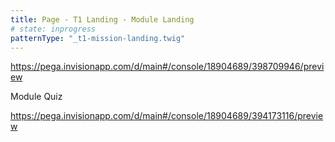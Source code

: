 ```yaml
---
title: Page - T1 Landing - Module Landing
# state: inprogress
patternType: "_t1-mission-landing.twig"
---
```


https://pega.invisionapp.com/d/main#/console/18904689/398709946/preview


Module Quiz

https://pega.invisionapp.com/d/main#/console/18904689/394173116/preview